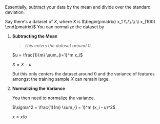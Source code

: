 Essentially, subtract your data by the mean and divide over the standard deviation.


Say there's a dataset of $X$, where $X$ is $\begin{pmatrix} x_1 \\.\\.\\.\\ x_{100} \end{pmatrix}$
You can normalize the dataset by

1. **Subtracting the Mean**
	
	>*This enters the dataset around 0*
	
	$u = \frac{1}{m} \sum_{i=1}^m x_i$
	
	$X = X - u$

	But this only centers the dataset around $0$ and the variance of features amongst the training sample $X$ can remain large.

2. **Normalizing the Variance**

	You then need to normalize the variance.

	$\sigma^2 = \frac{1}{m} \sum_{i = 1}^m (x_i - u)^2$ 

	 $x = x / \sigma$


